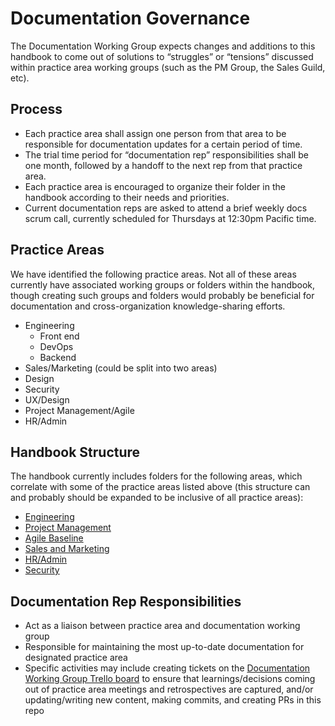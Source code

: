 # Documentation Governance

The Documentation Working Group expects changes and additions to this handbook to come out of solutions to “struggles” or “tensions” discussed within practice area working groups (such as the PM Group, the Sales Guild, etc).

## Process

- Each practice area shall assign one person from that area to be responsible for documentation updates for a certain period of time.
- The trial time period for “documentation rep” responsibilities shall be one month, followed by a handoff to the next rep from that practice area.
- Each practice area is encouraged to organize their folder in the handbook according to their needs and priorities.
- Current documentation reps are asked to attend a brief weekly docs scrum call, currently scheduled for Thursdays at 12:30pm Pacific time.

## Practice Areas

We have identified the following practice areas. Not all of these areas currently have associated working groups or folders within the handbook, though creating such groups and folders would probably be beneficial for documentation and cross-organization knowledge-sharing efforts.

- Engineering
  - Front end
  - DevOps
  - Backend
- Sales/Marketing (could be split into two areas)
- Design
- Security
- UX/Design
- Project Management/Agile
- HR/Admin

## Handbook Structure

The handbook currently includes folders for the following areas, which correlate with some of the practice areas listed above (this structure can and probably should be expanded to be inclusive of all practice areas):

- [Engineering](/05-engineering)
- [Project Management](/06-project-management)
- [Agile Baseline](/04-how-we-work/agile-baseline)
- [Sales and Marketing](/07-sales-and-marketing)
- [HR/Admin](/08-hr-admin)
- [Security](09-security)

## Documentation Rep Responsibilities

- Act as a liaison between practice area and documentation working group
- Responsible for maintaining the most up-to-date documentation for designated practice area
- Specific activities may include creating tickets on the [Documentation Working Group Trello board](https://trello.com/b/ZKx6l4bC/documentation-working-group) to ensure that learnings/decisions coming out of practice area meetings and retrospectives are captured, and/or updating/writing new content, making commits, and creating PRs in this repo
